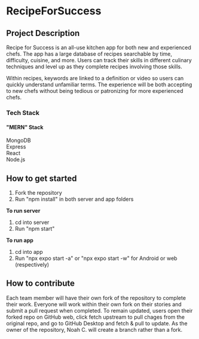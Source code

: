 # RecipeForSuccess
## Project Description
Recipe for Success is an all-use kitchen app for both new and experienced chefs. The app has a large database of recipes searchable by time, difficulty, cuisine, and more. Users can track their skills in different culinary techniques and level up as they complete recipes involving those skills.

Within recipes, keywords are linked to a definition or video so users can quickly understand unfamiliar terms. The experience will be both accepting to new chefs without being tedious or patronizing for more experienced chefs.
### Tech Stack
#### "MERN" Stack
MongoDB\
Express\
React\
Node.js
## How to get started
   1. Fork the repository
   2. Run "npm install" in both server and app folders

**To run server**
   1. cd into server
   2. Run "npm start"

**To run app**
   1. cd into app
   2. Run "npx expo start -a" or "npx expo start -w" for Android or web (respectively)
## How to contribute
Each team member will have their own fork of the repository to complete their work. Everyone will work within their own fork on their stories and submit a pull request when completed. To remain updated, users open their forked repo on GitHub web, click fetch upstream to pull chages from the original repo, and go to GitHub Desktop and fetch & pull to update. As the owner of the repository, Noah C. will create a branch rather than a fork.
